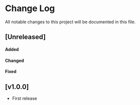 # Change Log
All notable changes to this project will be documented in this file.

## [Unreleased]
#### Added

#### Changed

#### Fixed

## [v1.0.0]
- First release
